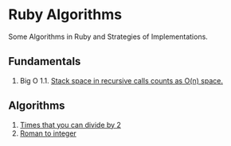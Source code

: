 Ruby Algorithms
===============

Some Algorithms in Ruby and Strategies of Implementations.

## Fundamentals

1. Big O
1.1. [Stack space in recursive calls counts as O(n) space.](big_o/1_time_and_space/README.md)

## Algorithms

1. [Times that you can divide by 2](times_that_you_can_divide_by_2/README.md)
2. [Roman to integer](roman_to_integer/README.md)
